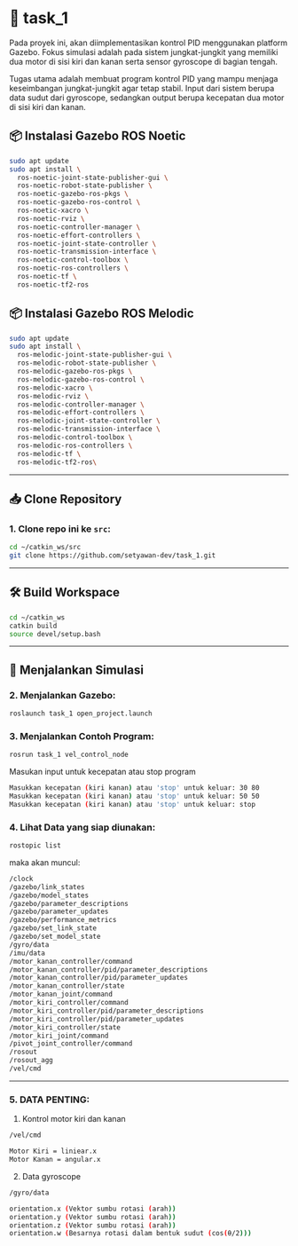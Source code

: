 # 🤖 task_1

Pada proyek ini, akan diimplementasikan kontrol PID menggunakan platform Gazebo. Fokus simulasi adalah pada sistem jungkat-jungkit yang memiliki dua motor di sisi kiri dan kanan serta sensor gyroscope di bagian tengah.

Tugas utama adalah membuat program kontrol PID yang mampu menjaga keseimbangan jungkat-jungkit agar tetap stabil. Input dari sistem berupa data sudut dari gyroscope, sedangkan output berupa kecepatan dua motor di sisi kiri dan kanan.

## 📦 Instalasi Gazebo ROS Noetic

```bash
sudo apt update
sudo apt install \
  ros-noetic-joint-state-publisher-gui \
  ros-noetic-robot-state-publisher \
  ros-noetic-gazebo-ros-pkgs \
  ros-noetic-gazebo-ros-control \
  ros-noetic-xacro \
  ros-noetic-rviz \
  ros-noetic-controller-manager \
  ros-noetic-effort-controllers \
  ros-noetic-joint-state-controller \
  ros-noetic-transmission-interface \
  ros-noetic-control-toolbox \
  ros-noetic-ros-controllers \
  ros-noetic-tf \
  ros-noetic-tf2-ros
```

## 📦 Instalasi Gazebo ROS Melodic

```bash
sudo apt update
sudo apt install \
  ros-melodic-joint-state-publisher-gui \
  ros-melodic-robot-state-publisher \
  ros-melodic-gazebo-ros-pkgs \
  ros-melodic-gazebo-ros-control \
  ros-melodic-xacro \
  ros-melodic-rviz \
  ros-melodic-controller-manager \
  ros-melodic-effort-controllers \
  ros-melodic-joint-state-controller \
  ros-melodic-transmission-interface \
  ros-melodic-control-toolbox \
  ros-melodic-ros-controllers \
  ros-melodic-tf \
  ros-melodic-tf2-ros\
```

---

## 📥 Clone Repository

### 1. Clone repo ini ke `src`:

```bash
cd ~/catkin_ws/src
git clone https://github.com/setyawan-dev/task_1.git
```

---

## 🛠️ Build Workspace

```bash
cd ~/catkin_ws
catkin build
source devel/setup.bash
```

---

## 🚀 Menjalankan Simulasi

### 2. Menjalankan Gazebo:

```bash
roslaunch task_1 open_project.launch
```

### 3. Menjalankan Contoh Program:
```bash
rosrun task_1 vel_control_node
```
Masukan input untuk kecepatan atau stop program
```bash
Masukkan kecepatan (kiri kanan) atau 'stop' untuk keluar: 30 80
Masukkan kecepatan (kiri kanan) atau 'stop' untuk keluar: 50 50
Masukkan kecepatan (kiri kanan) atau 'stop' untuk keluar: stop

```

### 4. Lihat Data yang siap diunakan:
```bash
rostopic list
```
maka akan muncul:
```bash
/clock
/gazebo/link_states
/gazebo/model_states
/gazebo/parameter_descriptions
/gazebo/parameter_updates
/gazebo/performance_metrics
/gazebo/set_link_state
/gazebo/set_model_state
/gyro/data
/imu/data
/motor_kanan_controller/command
/motor_kanan_controller/pid/parameter_descriptions
/motor_kanan_controller/pid/parameter_updates
/motor_kanan_controller/state
/motor_kanan_joint/command
/motor_kiri_controller/command
/motor_kiri_controller/pid/parameter_descriptions
/motor_kiri_controller/pid/parameter_updates
/motor_kiri_controller/state
/motor_kiri_joint/command
/pivot_joint_controller/command
/rosout
/rosout_agg
/vel/cmd
```
---
### 5. DATA PENTING:
1. Kontrol motor kiri dan kanan
```bash
/vel/cmd
```
```bash
Motor Kiri = liniear.x
Motor Kanan = angular.x
```

2. Data gyroscope
```bash
/gyro/data
```
```bash
orientation.x (Vektor sumbu rotasi (arah))
orientation.y (Vektor sumbu rotasi (arah))
orientation.z (Vektor sumbu rotasi (arah))
orientation.w (Besarnya rotasi dalam bentuk sudut (cos(θ/2)))
```
